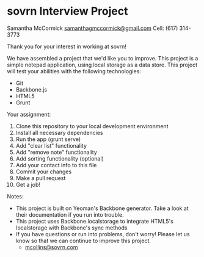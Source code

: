 sovrn Interview Project
=========

Samantha McCormick
samanthagmccormick@gmail.com
Cell: (617) 314-3773

Thank you for your interest in working at sovrn!

We have assembled a project that we'd like you to improve. This project is a simple notepad application, using local storage as a data store. This project will test your abilities with the following technologies:

- Git
- Backbone.js
- HTML5
- Grunt

Your assignment:

1. Clone this repository to your local development environment
2. Install all necessary dependencies
3. Run the app (grunt serve)
5. Add "clear list" functionality
6. Add "remove note" functionality
7. Add sorting functionality (optional)
8. Add your contact info to this file
9. Commit your changes
10. Make a pull request
11. Get a job!


Notes:
- This project is built on Yeoman's Backbone generator.  Take a look at their documentation if you run into trouble.
- This project uses Backbone.localstorage to integrate HTML5's localstorage with Backbone's sync methods
- If you have questions or run into problems, don't worry! Please let us know so that we can continue to improve this project.
    - mcollins@sovrn.com
